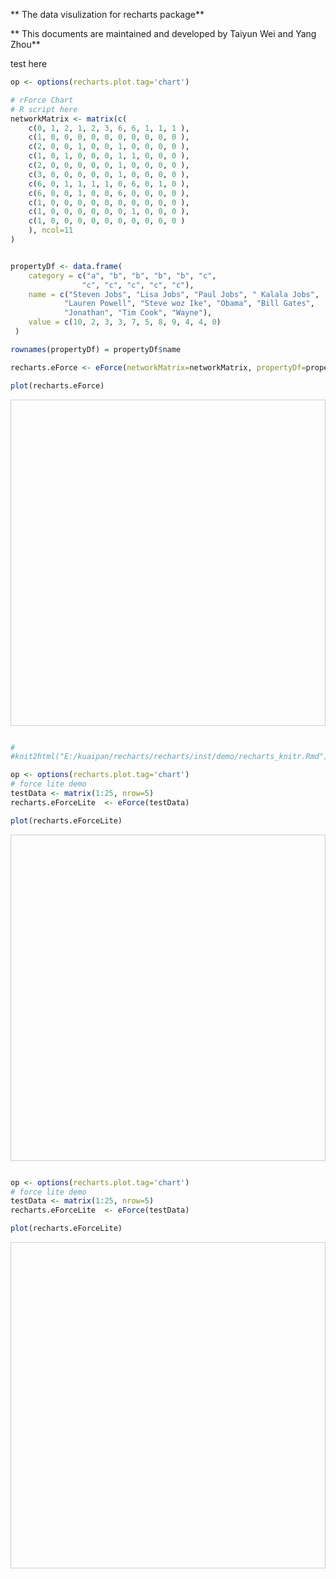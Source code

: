 ** The data visulization for recharts package**

** This documents are maintained and developed by Taiyun Wei and Yang Zhou**



test here


```r
op <- options(recharts.plot.tag='chart')

# rForce Chart
# R script here
networkMatrix <- matrix(c(
	c(0, 1, 2, 1, 2, 3, 6, 6, 1, 1, 1 ),
	c(1, 0, 0, 0, 0, 0, 0, 0, 0, 0, 0 ),
	c(2, 0, 0, 1, 0, 0, 1, 0, 0, 0, 0 ),
	c(1, 0, 1, 0, 0, 0, 1, 1, 0, 0, 0 ),
	c(2, 0, 0, 0, 0, 0, 1, 0, 0, 0, 0 ),
	c(3, 0, 0, 0, 0, 0, 1, 0, 0, 0, 0 ),
	c(6, 0, 1, 1, 1, 1, 0, 6, 0, 1, 0 ),
	c(6, 0, 0, 1, 0, 0, 6, 0, 0, 0, 0 ),
	c(1, 0, 0, 0, 0, 0, 0, 0, 0, 0, 0 ),
	c(1, 0, 0, 0, 0, 0, 0, 1, 0, 0, 0 ),
	c(1, 0, 0, 0, 0, 0, 0, 0, 0, 0, 0 )
	), ncol=11
)


propertyDf <- data.frame(
	category = c("a", "b", "b", "b", "b", "c", 
				"c", "c", "c", "c", "c"),
	name = c("Steven Jobs", "Lisa Jobs", "Paul Jobs", " Kalala Jobs",
			"Lauren Powell", "Steve woz Ike", "Obama", "Bill Gates", 
			"Jonathan", "Tim Cook", "Wayne"),
	value = c(10, 2, 3, 3, 7, 5, 8, 9, 4, 4, 0)
 )

rownames(propertyDf) = propertyDf$name

recharts.eForce <- eForce(networkMatrix=networkMatrix, propertyDf=propertyDf)

plot(recharts.eForce)
```


<!-- jsHeader -->
<script src='http://efe.baidu.com/echarts/doc/example/www/js/esl.js'></script>
<!-- jsHeader -->


<!-- divChart -->
<div id='eForceID1e2c1c0a849' style='height:500px;border:1px solid #ccc;padding:10px;'></div>

<!-- jsChart -->
<script>

   require.config({
        paths:{ 
            'echarts': 'http://efe.baidu.com/echarts/doc/example/www/js/echarts-map',
            'echarts/chart/bar' : 'http://efe.baidu.com/echarts/doc/example/www/js/echarts-map',
            'echarts/chart/line': 'http://efe.baidu.com/echarts/doc/example/www/js/echarts-map',
            'echarts/chart/scatter': 'http://efe.baidu.com/echarts/doc/example/www/js/echarts-map',
            'echarts/chart/k': 'http://efe.baidu.com/echarts/doc/example/www/js/echarts-map',
            'echarts/chart/pie': 'http://efe.baidu.com/echarts/doc/example/www/js/echarts-map',
            'echarts/chart/map': 'http://efe.baidu.com/echarts/doc/example/www/js/echarts-map',
            'echarts/chart/force': 'http://efe.baidu.com/echarts/doc/example/www/js/echarts-map',
            'echarts/chart/radar': 'http://efe.baidu.com/echarts/doc/example/www/js/echarts-map'
        }
    });
    
    // Step:4 require echarts and use it in the callback.
    require(
        [
            'echarts',
            'echarts/chart/bar',
            'echarts/chart/line',
            'echarts/chart/scatter',
            'echarts/chart/k',
            'echarts/chart/pie',
            'echarts/chart/map',
            'echarts/chart/force',
            'echarts/chart/radar'
        ],
	function(ec) {
		var EChart_eForceID1e2c1c0a849 = ec.init(document.getElementById('eForceID1e2c1c0a849'))
		var option_eForceID1e2c1c0a849 = 
{
	"tooltip" : {
		"trigger" : "item",
		"formatter" : "{a} : {b}"
	},
	"title" : {
		"text" : "network Matrix Ouput",
		"subtext" : "",
		"x" : "right",
		"y" : "bottom"
	},
	"series" : [
		{
			"type" : "force",
			"minRadius" : 15,
			"maxRadius" : 25,
			"density" : 0.05,
			"attractiveness" : 1.2,
			"itemStyle" : {
				"normal" : {
					"label" : {
						"show" : "true",
						"textStyle" : {
							"color" : "#800080"
						}
					},
					"nodeStyle" : {
						"brushType" : "both",
						"strokeColor" : "rgba(255,215,0,0.4)",
						"lineWidth" : 8
					}
				},
				"emphasis" : {
					"label" : {
						"show" : "true"
					},
					"nodeStyle" : {
						"r" : 30
					}
				}
			},
			"categories" : [
				{
					"name" : "a",
					"itemStyle" : {
						"normal" : {
							"color" : "#F8766D"
						}
					}
				},
				{
					"name" : "b",
					"itemStyle" : {
						"normal" : {
							"color" : "#00BA38"
						}
					}
				},
				{
					"name" : "c",
					"itemStyle" : {
						"normal" : {
							"color" : "#619CFF"
						}
					}
				}
			],
			"nodes" : [
				{
					"category" : 0,
					"name" : "Steven Jobs",
					"value" : 10
				},
				{
					"category" : 1,
					"name" : "Lisa Jobs",
					"value" : 2
				},
				{
					"category" : 1,
					"name" : "Paul Jobs",
					"value" : 3
				},
				{
					"category" : 1,
					"name" : " Kalala Jobs",
					"value" : 3
				},
				{
					"category" : 1,
					"name" : "Lauren Powell",
					"value" : 7
				},
				{
					"category" : 2,
					"name" : "Steve woz Ike",
					"value" : 5
				},
				{
					"category" : 2,
					"name" : "Obama",
					"value" : 8
				},
				{
					"category" : 2,
					"name" : "Bill Gates",
					"value" : 9
				},
				{
					"category" : 2,
					"name" : "Jonathan",
					"value" : 4
				},
				{
					"category" : 2,
					"name" : "Tim Cook",
					"value" : 4
				},
				{
					"category" : 2,
					"name" : "Wayne",
					"value" : 0
				}
			],
			"links" : [
				{
					"source" : 1,
					"target" : 0,
					"weight" : 1
				},
				{
					"source" : 2,
					"target" : 0,
					"weight" : 2
				},
				{
					"source" : 3,
					"target" : 0,
					"weight" : 1
				},
				{
					"source" : 4,
					"target" : 0,
					"weight" : 2
				},
				{
					"source" : 5,
					"target" : 0,
					"weight" : 3
				},
				{
					"source" : 6,
					"target" : 0,
					"weight" : 6
				},
				{
					"source" : 7,
					"target" : 0,
					"weight" : 6
				},
				{
					"source" : 8,
					"target" : 0,
					"weight" : 1
				},
				{
					"source" : 9,
					"target" : 0,
					"weight" : 1
				},
				{
					"source" : 10,
					"target" : 0,
					"weight" : 1
				},
				{
					"source" : 3,
					"target" : 2,
					"weight" : 1
				},
				{
					"source" : 6,
					"target" : 2,
					"weight" : 1
				},
				{
					"source" : 6,
					"target" : 3,
					"weight" : 1
				},
				{
					"source" : 7,
					"target" : 3,
					"weight" : 1
				},
				{
					"source" : 6,
					"target" : 4,
					"weight" : 1
				},
				{
					"source" : 6,
					"target" : 5,
					"weight" : 1
				},
				{
					"source" : 7,
					"target" : 6,
					"weight" : 6
				},
				{
					"source" : 9,
					"target" : 6,
					"weight" : 1
				}
			]
		}
	]
}
  EChart_eForceID1e2c1c0a849.setOption(option_eForceID1e2c1c0a849);
        }
    );
</script>

```r

#
#knit2html("E:/kuaipan/recharts/recharts/inst/demo/recharts_knitr.Rmd")
```



```r
op <- options(recharts.plot.tag='chart')
# force lite demo
testData <- matrix(1:25, nrow=5)
recharts.eForceLite  <- eForce(testData)

plot(recharts.eForceLite)
```


<!-- jsHeader -->

<!-- jsHeader -->


<!-- divChart -->
<div id='eForceID1e2c1bf25b4a' style='height:500px;border:1px solid #ccc;padding:10px;'></div>

<!-- jsChart -->
<script>

   require.config({
        paths:{ 
            'echarts': 'http://efe.baidu.com/echarts/doc/example/www/js/echarts-map',
            'echarts/chart/bar' : 'http://efe.baidu.com/echarts/doc/example/www/js/echarts-map',
            'echarts/chart/line': 'http://efe.baidu.com/echarts/doc/example/www/js/echarts-map',
            'echarts/chart/scatter': 'http://efe.baidu.com/echarts/doc/example/www/js/echarts-map',
            'echarts/chart/k': 'http://efe.baidu.com/echarts/doc/example/www/js/echarts-map',
            'echarts/chart/pie': 'http://efe.baidu.com/echarts/doc/example/www/js/echarts-map',
            'echarts/chart/map': 'http://efe.baidu.com/echarts/doc/example/www/js/echarts-map',
            'echarts/chart/force': 'http://efe.baidu.com/echarts/doc/example/www/js/echarts-map',
            'echarts/chart/radar': 'http://efe.baidu.com/echarts/doc/example/www/js/echarts-map'
        }
    });
    
    // Step:4 require echarts and use it in the callback.
    require(
        [
            'echarts',
            'echarts/chart/bar',
            'echarts/chart/line',
            'echarts/chart/scatter',
            'echarts/chart/k',
            'echarts/chart/pie',
            'echarts/chart/map',
            'echarts/chart/force',
            'echarts/chart/radar'
        ],
	function(ec) {
		var EChart_eForceID1e2c1bf25b4a = ec.init(document.getElementById('eForceID1e2c1bf25b4a'))
		var option_eForceID1e2c1bf25b4a = 
{
	"tooltip" : {
		"trigger" : "item",
		"formatter" : "{a} : {b}"
	},
	"title" : {
		"text" : "network Matrix Ouput",
		"subtext" : "",
		"x" : "right",
		"y" : "bottom"
	},
	"series" : [
		{
			"type" : "force",
			"minRadius" : 15,
			"maxRadius" : 25,
			"density" : 0.05,
			"attractiveness" : 1.2,
			"itemStyle" : {
				"normal" : {
					"label" : {
						"show" : "true",
						"textStyle" : {
							"color" : "#800080"
						}
					},
					"nodeStyle" : {
						"brushType" : "both",
						"strokeColor" : "rgba(255,215,0,0.4)",
						"lineWidth" : 8
					}
				},
				"emphasis" : {
					"label" : {
						"show" : "true"
					},
					"nodeStyle" : {
						"r" : 30
					}
				}
			},
			"categories" : [
				{
					"name" : "默认类别",
					"itemStyle" : {
						"normal" : {
							"color" : "#F8766D"
						}
					}
				}
			],
			"nodes" : [
				{
					"category" : 0,
					"name" : "1",
					"value" : 0
				},
				{
					"category" : 0,
					"name" : "2",
					"value" : 0
				},
				{
					"category" : 0,
					"name" : "3",
					"value" : 0
				},
				{
					"category" : 0,
					"name" : "4",
					"value" : 0
				},
				{
					"category" : 0,
					"name" : "5",
					"value" : 0
				}
			],
			"links" : [
				{
					"source" : 1,
					"target" : 0,
					"weight" : 2
				},
				{
					"source" : 2,
					"target" : 0,
					"weight" : 3
				},
				{
					"source" : 3,
					"target" : 0,
					"weight" : 4
				},
				{
					"source" : 4,
					"target" : 0,
					"weight" : 5
				},
				{
					"source" : 2,
					"target" : 1,
					"weight" : 8
				},
				{
					"source" : 3,
					"target" : 1,
					"weight" : 9
				},
				{
					"source" : 4,
					"target" : 1,
					"weight" : 10
				},
				{
					"source" : 3,
					"target" : 2,
					"weight" : 14
				},
				{
					"source" : 4,
					"target" : 2,
					"weight" : 15
				},
				{
					"source" : 4,
					"target" : 3,
					"weight" : 20
				}
			]
		}
	]
}
  EChart_eForceID1e2c1bf25b4a.setOption(option_eForceID1e2c1bf25b4a);
        }
    );
</script>

```r

```



```r
op <- options(recharts.plot.tag='chart')
# force lite demo
testData <- matrix(1:25, nrow=5)
recharts.eForceLite  <- eForce(testData)

plot(recharts.eForceLite)
```


<!-- jsHeader -->

<!-- jsHeader -->


<!-- divChart -->
<div id='eForceID1e2c167654f3' style='height:500px;border:1px solid #ccc;padding:10px;'></div>

<!-- jsChart -->
<script>

   require.config({
        paths:{ 
            'echarts': 'http://efe.baidu.com/echarts/doc/example/www/js/echarts-map',
            'echarts/chart/bar' : 'http://efe.baidu.com/echarts/doc/example/www/js/echarts-map',
            'echarts/chart/line': 'http://efe.baidu.com/echarts/doc/example/www/js/echarts-map',
            'echarts/chart/scatter': 'http://efe.baidu.com/echarts/doc/example/www/js/echarts-map',
            'echarts/chart/k': 'http://efe.baidu.com/echarts/doc/example/www/js/echarts-map',
            'echarts/chart/pie': 'http://efe.baidu.com/echarts/doc/example/www/js/echarts-map',
            'echarts/chart/map': 'http://efe.baidu.com/echarts/doc/example/www/js/echarts-map',
            'echarts/chart/force': 'http://efe.baidu.com/echarts/doc/example/www/js/echarts-map',
            'echarts/chart/radar': 'http://efe.baidu.com/echarts/doc/example/www/js/echarts-map'
        }
    });
    
    // Step:4 require echarts and use it in the callback.
    require(
        [
            'echarts',
            'echarts/chart/bar',
            'echarts/chart/line',
            'echarts/chart/scatter',
            'echarts/chart/k',
            'echarts/chart/pie',
            'echarts/chart/map',
            'echarts/chart/force',
            'echarts/chart/radar'
        ],
	function(ec) {
		var EChart_eForceID1e2c167654f3 = ec.init(document.getElementById('eForceID1e2c167654f3'))
		var option_eForceID1e2c167654f3 = 
{
	"tooltip" : {
		"trigger" : "item",
		"formatter" : "{a} : {b}"
	},
	"title" : {
		"text" : "network Matrix Ouput",
		"subtext" : "",
		"x" : "right",
		"y" : "bottom"
	},
	"series" : [
		{
			"type" : "force",
			"minRadius" : 15,
			"maxRadius" : 25,
			"density" : 0.05,
			"attractiveness" : 1.2,
			"itemStyle" : {
				"normal" : {
					"label" : {
						"show" : "true",
						"textStyle" : {
							"color" : "#800080"
						}
					},
					"nodeStyle" : {
						"brushType" : "both",
						"strokeColor" : "rgba(255,215,0,0.4)",
						"lineWidth" : 8
					}
				},
				"emphasis" : {
					"label" : {
						"show" : "true"
					},
					"nodeStyle" : {
						"r" : 30
					}
				}
			},
			"categories" : [
				{
					"name" : "默认类别",
					"itemStyle" : {
						"normal" : {
							"color" : "#F8766D"
						}
					}
				}
			],
			"nodes" : [
				{
					"category" : 0,
					"name" : "1",
					"value" : 0
				},
				{
					"category" : 0,
					"name" : "2",
					"value" : 0
				},
				{
					"category" : 0,
					"name" : "3",
					"value" : 0
				},
				{
					"category" : 0,
					"name" : "4",
					"value" : 0
				},
				{
					"category" : 0,
					"name" : "5",
					"value" : 0
				}
			],
			"links" : [
				{
					"source" : 1,
					"target" : 0,
					"weight" : 2
				},
				{
					"source" : 2,
					"target" : 0,
					"weight" : 3
				},
				{
					"source" : 3,
					"target" : 0,
					"weight" : 4
				},
				{
					"source" : 4,
					"target" : 0,
					"weight" : 5
				},
				{
					"source" : 2,
					"target" : 1,
					"weight" : 8
				},
				{
					"source" : 3,
					"target" : 1,
					"weight" : 9
				},
				{
					"source" : 4,
					"target" : 1,
					"weight" : 10
				},
				{
					"source" : 3,
					"target" : 2,
					"weight" : 14
				},
				{
					"source" : 4,
					"target" : 2,
					"weight" : 15
				},
				{
					"source" : 4,
					"target" : 3,
					"weight" : 20
				}
			]
		}
	]
}
  EChart_eForceID1e2c167654f3.setOption(option_eForceID1e2c167654f3);
        }
    );
</script>

```r

```




